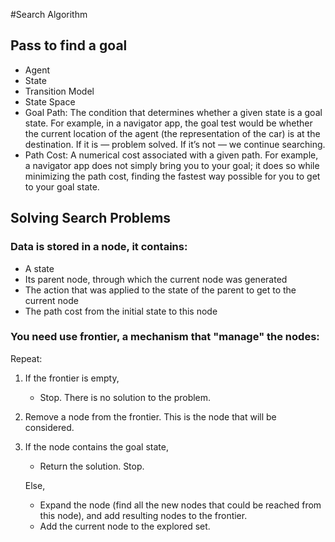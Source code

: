 #Search Algorithm

## Pass to find a goal
- Agent
- State
- Transition Model
- State Space
- Goal Path: The condition that determines whether a given state is a goal state. For example, in a navigator app, the goal test would be whether the current location of the agent (the representation of the car) is at the destination. If it is — problem solved. If it’s not — we continue searching.
- Path Cost: A numerical cost associated with a given path. For example, a navigator app does not simply bring you to your goal; it does so while minimizing the path cost, finding the fastest way possible for you to get to your goal state.

## Solving Search Problems
### Data is stored in a **node**, it contains:
- A state
- Its parent node, through which the current node was generated
- The action that was applied to the state of the parent to get to the current node
- The path cost from the initial state to this node

### You need use frontier, a mechanism that "manage" the nodes:
Repeat:
1. If the frontier is empty,
   
    * Stop. There is no solution to the problem.
   
3. Remove a node from the frontier. This is the node that will be considered.

4. If the node contains the goal state,  
    * Return the solution. Stop.

    Else,  
    * Expand the node (find all the new nodes that could be reached from this node), and add resulting nodes to the frontier.
    * Add the current node to the explored set.
